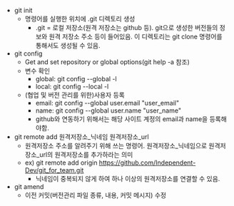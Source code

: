 * git init
  * 명령어를 실행한 위치에 .git 디렉토리 생성
    * .git = 로컬 저장소(원격 저장소는 github 등). git으로 생성한 버전들의 정보와 원격 저장소 주소 등이 들어있음. 이 디렉토리는 git clone 명령어를 통해서도 생성될 수 있음.
* git config
  * Get and set repository or global options(git help -a 참조)
  * 변수 확인
    * global: git config --global -l
    * local: git config --local -l
  * (협업 및 버전 관리를 위한)사용자 등록
    * email: git config --global user.email "user_email"
    * name: git config --global user.name "user_name"
    * github와 연동하기 위해서는 해당 사이트 계정의 email과 name을 등록해야함.
* git remote add 원격저장소_닉네임 원격저장소_url
  * 원격저장소 주소를 알려주기 위해 쓰는 명령어. 원격저장소_닉네임으로 원격저장소_url의 원격저장소를 추가하라는 의미
  * ex) git remote add origin https://github.com/Independent-Dev/git_for_team.git
    * 닉네임이 중복되지 않게 하여 하나 이상의 원격저장소를 연결할 수 있음. 
* git amend
  * 이전 커밋(버전관리 파일 종류, 내용, 커밋 메시지) 수정